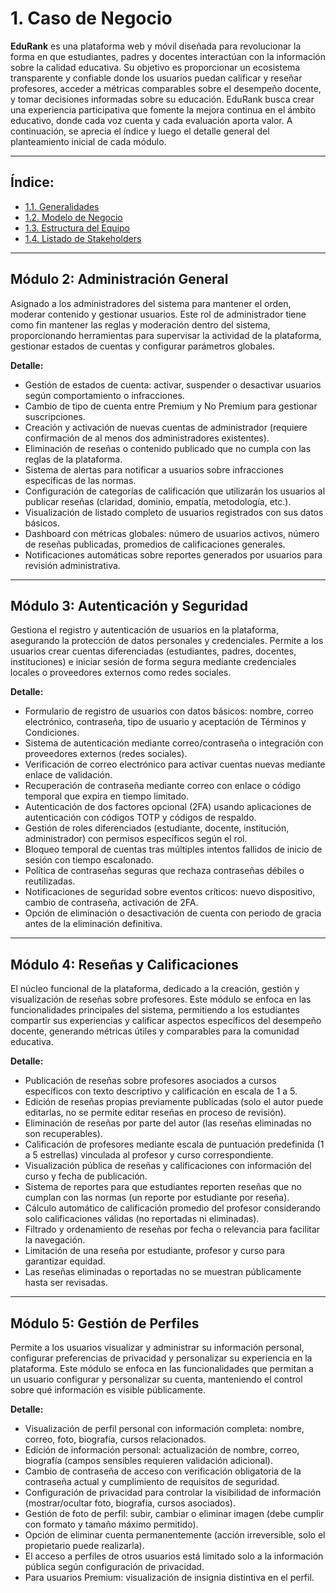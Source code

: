 # 1. Caso de Negocio

**EduRank** es una plataforma web y móvil diseñada para revolucionar la forma en que estudiantes, padres y docentes interactúan con la información sobre la calidad educativa. Su objetivo es proporcionar un ecosistema transparente y confiable donde los usuarios puedan calificar y reseñar profesores, acceder a métricas comparables sobre el desempeño docente, y tomar decisiones informadas sobre su educación. EduRank busca crear una experiencia participativa que fomente la mejora continua en el ámbito educativo, donde cada voz cuenta y cada evaluación aporta valor. A continuación, se aprecia el índice y luego el detalle general del planteamiento inicial de cada módulo.

---

## Índice:
- [1.1. Generalidades](1.1/1.1.md)
- [1.2. Modelo de Negocio](1.2/1.2.md)
- [1.3. Estructura del Equipo](1.3/1.3.md)
- [1.4. Listado de Stakeholders](1.4/1.4.md)

---

## Módulo 2: Administración General
Asignado a los administradores del sistema para mantener el orden, moderar contenido y gestionar usuarios. Este rol de administrador tiene como fin mantener las reglas y moderación dentro del sistema, proporcionando herramientas para supervisar la actividad de la plataforma, gestionar estados de cuentas y configurar parámetros globales.

**Detalle:**
- Gestión de estados de cuenta: activar, suspender o desactivar usuarios según comportamiento o infracciones.
- Cambio de tipo de cuenta entre Premium y No Premium para gestionar suscripciones.
- Creación y activación de nuevas cuentas de administrador (requiere confirmación de al menos dos administradores existentes).
- Eliminación de reseñas o contenido publicado que no cumpla con las reglas de la plataforma.
- Sistema de alertas para notificar a usuarios sobre infracciones específicas de las normas.
- Configuración de categorías de calificación que utilizarán los usuarios al publicar reseñas (claridad, dominio, empatía, metodología, etc.).
- Visualización de listado completo de usuarios registrados con sus datos básicos.
- Dashboard con métricas globales: número de usuarios activos, número de reseñas publicadas, promedios de calificaciones generales.
- Notificaciones automáticas sobre reportes generados por usuarios para revisión administrativa.

---

## Módulo 3: Autenticación y Seguridad
Gestiona el registro y autenticación de usuarios en la plataforma, asegurando la protección de datos personales y credenciales. Permite a los usuarios crear cuentas diferenciadas (estudiantes, padres, docentes, instituciones) e iniciar sesión de forma segura mediante credenciales locales o proveedores externos como redes sociales.

**Detalle:**
- Formulario de registro de usuarios con datos básicos: nombre, correo electrónico, contraseña, tipo de usuario y aceptación de Términos y Condiciones.
- Sistema de autenticación mediante correo/contraseña o integración con proveedores externos (redes sociales).
- Verificación de correo electrónico para activar cuentas nuevas mediante enlace de validación.
- Recuperación de contraseña mediante correo con enlace o código temporal que expira en tiempo limitado.
- Autenticación de dos factores opcional (2FA) usando aplicaciones de autenticación con códigos TOTP y códigos de respaldo.
- Gestión de roles diferenciados (estudiante, docente, institución, administrador) con permisos específicos según el rol.
- Bloqueo temporal de cuentas tras múltiples intentos fallidos de inicio de sesión con tiempo escalonado.
- Política de contraseñas seguras que rechaza contraseñas débiles o reutilizadas.
- Notificaciones de seguridad sobre eventos críticos: nuevo dispositivo, cambio de contraseña, activación de 2FA.
- Opción de eliminación o desactivación de cuenta con periodo de gracia antes de la eliminación definitiva.

---

## Módulo 4: Reseñas y Calificaciones
El núcleo funcional de la plataforma, dedicado a la creación, gestión y visualización de reseñas sobre profesores. Este módulo se enfoca en las funcionalidades principales del sistema, permitiendo a los estudiantes compartir sus experiencias y calificar aspectos específicos del desempeño docente, generando métricas útiles y comparables para la comunidad educativa.

**Detalle:**
- Publicación de reseñas sobre profesores asociados a cursos específicos con texto descriptivo y calificación en escala de 1 a 5.
- Edición de reseñas propias previamente publicadas (solo el autor puede editarlas, no se permite editar reseñas en proceso de revisión).
- Eliminación de reseñas por parte del autor (las reseñas eliminadas no son recuperables).
- Calificación de profesores mediante escala de puntuación predefinida (1 a 5 estrellas) vinculada al profesor y curso correspondiente.
- Visualización pública de reseñas y calificaciones con información del curso y fecha de publicación.
- Sistema de reportes para que estudiantes reporten reseñas que no cumplan con las normas (un reporte por estudiante por reseña).
- Cálculo automático de calificación promedio del profesor considerando solo calificaciones válidas (no reportadas ni eliminadas).
- Filtrado y ordenamiento de reseñas por fecha o relevancia para facilitar la navegación.
- Limitación de una reseña por estudiante, profesor y curso para garantizar equidad.
- Las reseñas eliminadas o reportadas no se muestran públicamente hasta ser revisadas.

---

## Módulo 5: Gestión de Perfiles
Permite a los usuarios visualizar y administrar su información personal, configurar preferencias de privacidad y personalizar su experiencia en la plataforma. Este módulo se enfoca en las funcionalidades que permitan a un usuario configurar y personalizar su cuenta, manteniendo el control sobre qué información es visible públicamente.

**Detalle:**
- Visualización de perfil personal con información completa: nombre, correo, foto, biografía, cursos relacionados.
- Edición de información personal: actualización de nombre, correo, biografía (campos sensibles requieren validación adicional).
- Cambio de contraseña de acceso con verificación obligatoria de la contraseña actual y cumplimiento de requisitos de seguridad.
- Configuración de privacidad para controlar la visibilidad de información (mostrar/ocultar foto, biografía, cursos asociados).
- Gestión de foto de perfil: subir, cambiar o eliminar imagen (debe cumplir con formato y tamaño máximo permitido).
- Opción de eliminar cuenta permanentemente (acción irreversible, solo el propietario puede realizarla).
- El acceso a perfiles de otros usuarios está limitado solo a la información pública según configuración de privacidad.
- Para usuarios Premium: visualización de insignia distintiva en el perfil.
